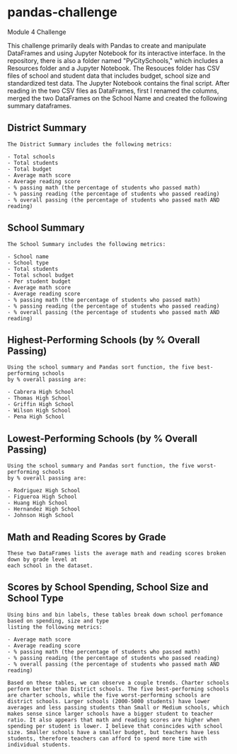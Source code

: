 # pandas-challenge
Module 4 Challenge


This challenge primarily deals with Pandas to create and manipulate DataFrames and using Jupyter Notebook for its interactive interface. In the repository, there is also a folder named "PyCitySchools," which includes a Resources folder and a Jupyter Notebook. The Resouces folder has CSV files of school and student data that includes budget, school size and standardized test data. The Jupyter Notebook contains the final script. After reading in the two CSV files as DataFrames, first I renamed the columns, merged the two DataFrames on the School Name and created the following summary dataframes.

## District Summary
    The District Summary includes the following metrics:

    - Total schools
    - Total students
    - Total budget
    - Average math score
    - Average reading score
    - % passing math (the percentage of students who passed math)
    - % passing reading (the percentage of students who passed reading)
    - % overall passing (the percentage of students who passed math AND reading)

## School Summary
    The School Summary includes the following metrics:

    - School name
    - School type
    - Total students
    - Total school budget
    - Per student budget
    - Average math score
    - Average reading score
    - % passing math (the percentage of students who passed math)
    - % passing reading (the percentage of students who passed reading)
    - % overall passing (the percentage of students who passed math AND reading)

## Highest-Performing Schools (by % Overall Passing)
    Using the school summary and Pandas sort function, the five best-performing schools 
    by % overall passing are:

    - Cabrera High School
    - Thomas High School
    - Griffin High School
    - Wilson High School
    - Pena High School

## Lowest-Performing Schools (by % Overall Passing)
    Using the school summary and Pandas sort function, the five worst-performing schools 
    by % overall passing are:

    - Rodriguez High School
    - Figueroa High School
    - Huang High School
    - Hernandez High School
    - Johnson High School 	

## Math and Reading Scores by Grade
    These two DataFrames lists the average math and reading scores broken down by grade level at 
    each school in the dataset.


## Scores by School Spending, School Size and School Type
    Using bins and bin labels, these tables break down school perfomance based on spending, size and type 
    listing the following metrics:

    - Average math score
    - Average reading score
    - % passing math (the percentage of students who passed math)
    - % passing reading (the percentage of students who passed reading)
    - % overall passing (the percentage of students who passed math AND reading)

    Based on these tables, we can observe a couple trends. Charter schools perform better than District schools. The five best-performing schools are charter schools, while the five worst-performing schools are district schools. Larger schools (2000-5000 students) have lower averages and less passing students than Small or Medium schools, which makes sense since larger schools have a bigger student to teacher ratio. It also appears that math and reading scores are higher when spending per student is lower. I believe that conincides with school size. Smaller schools have a smaller budget, but teachers have less students, therefore teachers can afford to spend more time with individual students.
